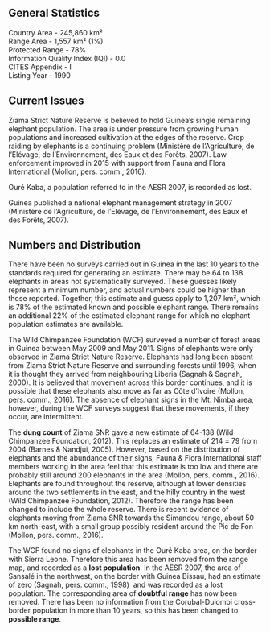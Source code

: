 ## General Statistics

Country Area - 245,860 km²<br />
Range Area - 1,557 km² (1%)<br />
Protected Range - 78%<br />
Information Quality Index (IQI) - 0.0<br />
CITES Appendix - I<br />
Listing Year -  1990

## Current Issues

Ziama Strict Nature Reserve is believed to hold Guinea’s single remaining elephant population. The area is under pressure from growing human populations and increased cultivation at the edges of the reserve. Crop raiding by elephants is a continuing problem (Ministère de l’Agriculture, de l’Elévage, de l’Environnement, des Eaux et des Forêts, 2007). Law enforcement improved in 2015 with support from Fauna and Flora International (Mollon, pers. comm., 2016).

Ouré Kaba, a population referred to in the AESR 2007, is recorded as lost.

Guinea published a national elephant management strategy in 2007 (Ministère de l’Agriculture, de l’Elévage, de l’Environnement, des Eaux et des Forêts, 2007).

## Numbers and Distribution

There have been no surveys carried out in Guinea in the last 10 years to the standards required for generating an estimate. There may be 64 to 138 elephants in areas not systematically surveyed. These guesses likely represent a minimum number, and actual numbers could be higher than those reported. Together, this estimate and guess apply to 1,207 km², which is 78% of the estimated known and possible elephant range. There remains an additional 22% of the estimated elephant range for which no elephant population estimates are available.

The Wild Chimpanzee Foundation (WCF) surveyed a number of forest areas in Guinea between May 2009 and May 2011. Signs of elephants were only observed in Ziama Strict Nature Reserve. Elephants had long been absent from Ziama Strict Nature Reserve and surrounding forests until 1996, when it is thought they arrived from neighbouring Liberia (Sagnah & Sagnah, 2000). It is believed that movement across this border continues, and it is possible that these elephants also move as far as Côte d’Ivoire (Mollon, pers. comm., 2016). The absence of elephant signs in the Mt. Nimba area, however, during the WCF surveys suggest that these movements, if they occur, are intermittent. 

The **dung count** of Ziama SNR gave a new estimate of 64-138 (Wild Chimpanzee Foundation, 2012). This replaces an estimate of 214 ± 79 from 2004 (Barnes & Nandjui, 2005). However, based on the distribution of elephants and the abundance of their signs, Fauna & Flora International staff members working in the area feel that this estimate is too low and there are probably still around 200 elephants in the area (Mollon, pers. comm., 2016). Elephants are found throughout the reserve, although at lower densities around the two settlements in the east, and the hilly country in the west (Wild Chimpanzee Foundation, 2012). Therefore the range has been changed to include the whole reserve. There is recent evidence of elephants moving from Ziama SNR towards the Simandou range, about 50 km north-east, with a small group possibly resident around the Pic de Fon (Mollon, pers. comm., 2016).

The WCF found no signs of elephants in the Ouré Kaba area, on the border with Sierra Leone. Therefore this area has been removed from the range map, and recorded as a **lost population**. In the AESR 2007, the area of Sansalé in the northwest, on the border with Guinea Bissau, had an estimate of zero (Sagnah, pers. comm., 1998)  and was recorded as a lost population. The corresponding area of **doubtful range** has now been removed. There has been no information from the Corubal-Dulombi cross-border population in more than 10 years, so this has been changed to **possible range**.
